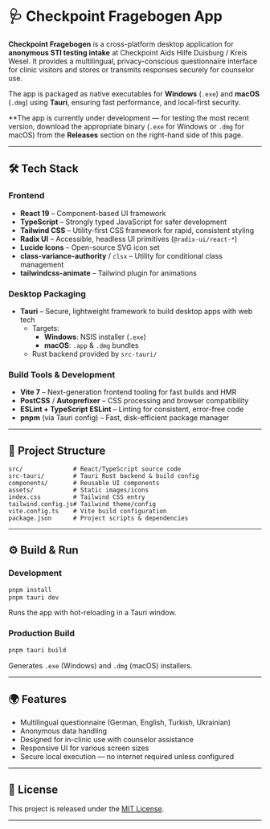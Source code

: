 # 🩺 Checkpoint Fragebogen App

**Checkpoint Fragebogen** is a cross-platform desktop application for **anonymous STI testing intake** at Checkpoint Aids Hilfe Duisburg / Kreis Wesel. It provides a multilingual, privacy-conscious questionnaire interface for clinic visitors and stores or transmits responses securely for counselor use.

The app is packaged as native executables for **Windows** (`.exe`) and **macOS** (`.dmg`) using **Tauri**, ensuring fast performance, and local-first security. 

**The app is currently under development — for testing the most recent version, download the appropriate binary (`.exe` for Windows or `.dmg` for macOS) from the **Releases** section on the right-hand side of this page.

---

## 🛠 Tech Stack

### **Frontend**
- **React 19** – Component-based UI framework
- **TypeScript** – Strongly typed JavaScript for safer development
- **Tailwind CSS** – Utility-first CSS framework for rapid, consistent styling
- **Radix UI** – Accessible, headless UI primitives (`@radix-ui/react-*`)
- **Lucide Icons** – Open-source SVG icon set
- **class-variance-authority** / `clsx` – Utility for conditional class management
- **tailwindcss-animate** – Tailwind plugin for animations

### **Desktop Packaging**
- **Tauri** – Secure, lightweight framework to build desktop apps with web tech  
  - Targets:  
    - **Windows**: NSIS installer (`.exe`)  
    - **macOS**: `.app` & `.dmg` bundles  
  - Rust backend provided by `src-tauri/`

### **Build Tools & Development**
- **Vite 7** – Next-generation frontend tooling for fast builds and HMR
- **PostCSS** / **Autoprefixer** – CSS processing and browser compatibility
- **ESLint + TypeScript ESLint** – Linting for consistent, error-free code
- **pnpm** (via Tauri config) – Fast, disk-efficient package manager

---

## 📂 Project Structure
```
src/              # React/TypeScript source code
src-tauri/        # Tauri Rust backend & build config
components/       # Reusable UI components
assets/           # Static images/icons
index.css         # Tailwind CSS entry
tailwind.config.js# Tailwind theme/config
vite.config.ts    # Vite build configuration
package.json      # Project scripts & dependencies
```

---

## ⚙️ Build & Run

### **Development**
```bash
pnpm install
pnpm tauri dev
```
Runs the app with hot-reloading in a Tauri window.

### **Production Build**
```bash
pnpm tauri build
```
Generates `.exe` (Windows) and `.dmg` (macOS) installers.

---

## 🌍 Features
- Multilingual questionnaire (German, English, Turkish, Ukrainian)
- Anonymous data handling
- Designed for in-clinic use with counselor assistance
- Responsive UI for various screen sizes
- Secure local execution — no internet required unless configured

---

## 📄 License
This project is released under the [MIT License](LICENSE).

---


